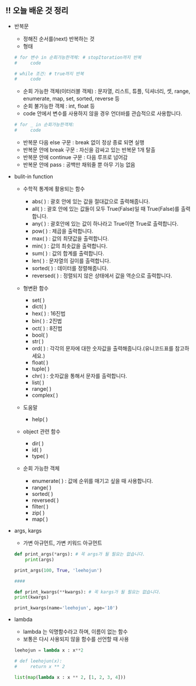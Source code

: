 ## !! 오늘 배운 것 정리
* 반복문
    * 정해진 순서를(next) 반복하는 것
    * 형태
    ```python
    # for 변수 in 순회가능한객체: # stopItoration까지 반복
    #     code

    # while 조건: # true까지 반복
    #     code 
    ```
    * 순회 가능한 객체(이터러블 객체) : 문자열, 리스트, 튜플, 딕셔너리, 셋, range, enumerate, map, set, sorted, reverse 등
    * 순회 불가능한 객체 : int, float 등 
    * code 안에서 변수를 사용하지 않을 경우 언더바를 관습적으로 사용합니다.
    ```python
    # for _ in 순회가능한객체:
    #     code
    ```
    * 반복문 다음 else 구문 : break 없이 정상 종료 되면 실행
    * 반복문 안에 break 구문 : 자신을 감싸고 있는 반복문 1개 탈출
    * 반복문 안에 continue 구문 : 다음 루프로 넘어감
    * 반복문 안에 pass : 공백만 채워줄 뿐 아무 기능 없음

* bulit-in function
    * 수학적 통계에 활용되는 함수
        - abs( ) : 괄호 안에 있는 값을 절대값으로 출력해줍니다.
        - all( ) : 괄호 안에 있는 값들이 모두 True(False)일 때 True(False)를 출력합니다.
        - any( ) : 괄호안에 있는 값이 하나라고 True이면 True로 출력합니다.
        - pow( ) : 제곱을 출력합니다.
        - max( ) : 값의 최댓값을 출력합니다.
        - min( ) : 값의 최솟값을 출력합니다.
        - sum( ) : 값의 합계를 출력합니다.
        - len( ) : 문자열의 길이를 출력합니다.
        - sorted( ) : 데이터를 정렬해줍니다.
        - reversed( ) : 정렬되지 않은 상태에서 값을 역순으로 출력합니다.

    * 형변환 함수
        - set( )
        - dict( )
        - hex( ) : 16진법
        - bin( ) : 2진법
        - oct( ) : 8진법
        - bool( )
        - str( )
        - ord( ) : 각각의 문자에 대한 숫자값을 출력해줍니다.(유니코드표를 참고하세요.)
        - float( )
        - tuple( )
        - chr( ) : 숫자값을 통해서 문자를 출력합니다.
        - list( )
        - range( )
        - complex( )

    * 도움말
        - help( )

    * object 관련 함수
        - dir( )
        - id( )
        - type( )

    * 순회 가능한 객체
        - enumerate( ) : 값에 순위를 매기고 싶을 때 사용합니다.
        - range( )
        - sorted( )
        - reversed( )
        - filter( )
        - zip( )
        - map( )

* args, kargs
    * 가변 아규먼트, 가변 키워드 아규먼트
    ```python
    def print_args(*args): # 꼭 args가 될 필요는 없습니다.
        print(args)

    print_args(100, True, 'leehojun')

    ####

    def print_kwargs(**kwargs): # 꼭 kargs가 될 필요는 없습니다.
    print(kwargs)

    print_kwargs(name='leehojun', age='10')
    ```

* lambda
    * lambda 는 익명함수라고 하며, 이름이 없는 함수
    * 보통은 다시 사용되지 않을 함수를 선언할 때 사용
    ```python
    leehojun = lambda x : x**2

    # def leehojun(x):
    #     return x ** 2

    list(map(lambda x : x ** 2, [1, 2, 3, 4]))
    ```
